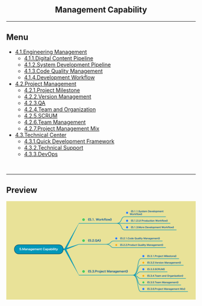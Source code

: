 <h2 align="center">Management Capability</h2>

----


## Menu
<!--
* [5.1.工作流](5.1.工作流.md)
    * [⭕ 5.1.1.系统开发工作流](5.1.1.系统开发工作流.md)
    * [5.1.2.UI制作工作流](5.1.2.UI制作工作流.md)
    * [5.1.3.更多开发工作流](5.1.3.更多开发工作流.md)
* [5.2.质量保障](5.2.质量保障.md)
    * [5.2.1.代码质量管理](5.2.1.代码质量管理.md)
    * [5.2.2.产品质量管理](5.2.2.产品质量管理.md)
* [5.3.项目管理](5.3.项目管理.md)
    * [5.3.1.项目里程](5.3.1.项目里程.md)
    * [5.3.2.版本管理](5.3.2.版本管理.md)
    * [5.3.3.SCRUM](5.3.3.SCRUM.md)
    * [5.3.4.团队与组织](5.3.4.团队与组织.md)
    * [⭕ 5.3.5.团队管理](5.3.5.团队管理.md)
    * [5.3.6.项目管理综合](5.3.6.项目管理综合.md)
-->

* [4.1.Engineering Management](mds/4.1.生产线研发.md)
    * [4.1.1.Digital Content Pipeline](mds/4.1.1.数字内容生产线.md)
    * [4.1.2.System Development Pipeline](mds/4.1.2.系统开发生产线.md)
    * [4.1.3.Code Quality Management](mds/4.1.3.代码质量管理.md)
    * [4.1.4.Development Workflow](mds/4.1.4.开发工作流.md)
* [4.2.Project Management](mds-en/4.2.Project%20Management.md)
    * [4.2.1.Project Milestone](mds/4.2.1.项目里程.md)
    * [4.2.2.Version Management](mds/4.2.2.版本管理.md)
    * [4.2.3.QA](mds/4.2.3.质量保证.md)
    * [4.2.4.Team and Organization](mds/4.2.4.团队与组织.md)
    * [4.2.5.SCRUM](mds/4.2.5.SCRUM.md)
    * [4.2.6.Team Management](mds/4.2.6.团队管理.md)
    * [4.2.7.Project Management Mix](mds/4.2.7.项目管理综合.md)
* [4.3.Technical Center](mds/4.3.技术中台.md)
    * [4.3.1.Quick Development Framework](mds/4.3.1.游戏开发支持.md)
    * [4.3.2.Technical Support](mds/4.3.1.游戏开发支持.md)
    * [4.3.3.DevOps](mds/4.3.3.DevOps.md)
<br/>

----

## Preview
![Image loading...](../../overview/5.Management%20Capability.png)



